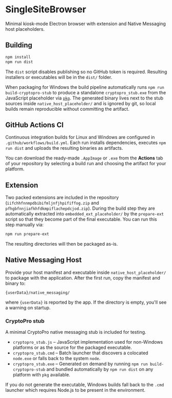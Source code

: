 # SingleSiteBrowser

Minimal kiosk-mode Electron browser with extension and Native Messaging host placeholders.

## Building

```bash
npm install
npm run dist
```

The `dist` script disables publishing so no GitHub token is required. Resulting installers or executables will be in the `dist/` folder.

When packaging for Windows the build pipeline automatically runs `npm run build-cryptopro-stub` to produce a standalone
`cryptopro_stub.exe` from the JavaScript placeholder via [`pkg`](https://github.com/vercel/pkg). The generated binary lives next to the
stub sources inside `native_host_placeholder/` and is ignored by git, so local builds remain reproducible without committing the
artifact.

## GitHub Actions CI

Continuous integration builds for Linux and Windows are configured in
`.github/workflows/build.yml`. Each run installs dependencies, executes
`npm run dist` and uploads the resulting binaries as artifacts.

You can download the ready-made `.AppImage` or `.exe` from the **Actions** tab
of your repository by selecting a build run and choosing the artifact for your
platform.

## Extension

Two packed extensions are included in the repository (`iifchhfnnmpdbibifmljnfjhpififfog.zip` and `pfhgbfnnjiafkhfdkmpiflachepdcjod.zip`).
During the build step they are automatically extracted into `embedded_ext_placeholder/` by the `prepare-ext` script so that they become part of the final executable.
You can run this step manually via:

```bash
npm run prepare-ext
```

The resulting directories will then be packaged as-is.

## Native Messaging Host

Provide your host manifest and executable inside `native_host_placeholder/` to package with the application.
After the first run, copy the manifest and binary to:
```
{userData}/native_messaging/
```
where `{userData}` is reported by the app. If the directory is empty, you'll see a warning on startup.

### CryptoPro stub

A minimal CryptoPro native messaging stub is included for testing.

* `cryptopro_stub.js` – JavaScript implementation used for non-Windows platforms or as the source for the packaged executable.
* `cryptopro_stub.cmd` – Batch launcher that discovers a colocated `node.exe` or falls back to the system `node`.
* `cryptopro_stub.exe` – Generated on demand by running `npm run build-cryptopro-stub` and bundled automatically by `npm run dist` on any
  platform with `pkg` available.

If you do not generate the executable, Windows builds fall back to the `.cmd` launcher which requires Node.js to be present in the
environment.
